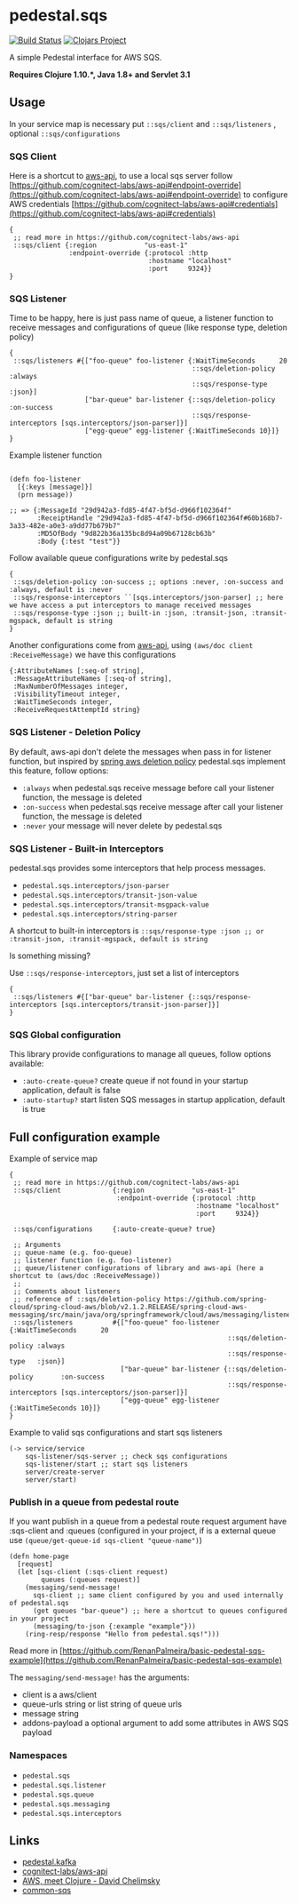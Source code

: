 
# pedestal.sqs

[![Build Status](https://travis-ci.org/RenanPalmeira/pedestal.sqs.svg?branch=master)](https://travis-ci.org/RenanPalmeira/pedestal.sqs)
[![Clojars Project](https://img.shields.io/clojars/v/pedestal.sqs.svg)](https://clojars.org/pedestal.sqs)

A simple Pedestal interface for AWS SQS.

**Requires Clojure 1.10.*, Java 1.8+ and Servlet 3.1**

## Usage

In your service map is necessary put `::sqs/client` and `::sqs/listeners`  , optional `::sqs/configurations`

### SQS Client

Here is a shortcut to [aws-api](https://github.com/cognitect-labs/aws-api), to use a local sqs server follow [https://github.com/cognitect-labs/aws-api#endpoint-override](https://github.com/cognitect-labs/aws-api#endpoint-override) to configure AWS credentials [https://github.com/cognitect-labs/aws-api#credentials](https://github.com/cognitect-labs/aws-api#credentials)

```
{
 ;; read more in https://github.com/cognitect-labs/aws-api
 ::sqs/client {:region            "us-east-1"
               :endpoint-override {:protocol :http
                                   :hostname "localhost"
                                   :port     9324}}
}
```

### SQS Listener

Time to be happy, here is just pass name of queue, a listener function to receive messages and configurations of queue (like response type, deletion policy)

```
{
 ::sqs/listeners #{["foo-queue" foo-listener {:WaitTimeSeconds      20
                                              ::sqs/deletion-policy :always
                                              ::sqs/response-type   :json}]
                   ["bar-queue" bar-listener {::sqs/deletion-policy       :on-success
                                              ::sqs/response-interceptors [sqs.interceptors/json-parser]}]
                   ["egg-queue" egg-listener {:WaitTimeSeconds 10}]}
}
```

Example listener function

```

(defn foo-listener
  [{:keys [message]}]
  (prn message))

;; => {:MessageId "29d942a3-fd85-4f47-bf5d-d966f102364f"
       :ReceiptHandle "29d942a3-fd85-4f47-bf5d-d966f102364f#60b168b7-3a33-482e-a0e3-a9dd77b679b7"
       :MD5OfBody "9d822b36a135bc8d94a09b67128cb63b"
       :Body {:test "test"}}

```

Follow available queue configurations write by pedestal.sqs

```
{
 ::sqs/deletion-policy :on-success ;; options :never, :on-success and :always, default is :never
 ::sqs/response-interceptors ``[sqs.interceptors/json-parser] ;; here we have access a put interceptors to manage received messages
 ::sqs/response-type :json ;; built-in :json, :transit-json, :transit-mgspack, default is string
}
```

Another configurations come from [aws-api](https://github.com/cognitect-labs/aws-api), using `(aws/doc client :ReceiveMessage)` we have this configurations

```
{:AttributeNames [:seq-of string],
 :MessageAttributeNames [:seq-of string],
 :MaxNumberOfMessages integer,
 :VisibilityTimeout integer,
 :WaitTimeSeconds integer,
 :ReceiveRequestAttemptId string}
```

### SQS Listener - Deletion Policy

By default, aws-api don't delete the messages when pass in for listener function, but inspired by [spring aws deletion policy](https://stackoverflow.com/questions/45710139/spring-cloud-aws-sqs-deletion-policy)  pedestal.sqs implement this feature, follow options:

* `:always` when pedestal.sqs receive message before call your listener function, the message is deleted
* `:on-success` when pedestal.sqs receive message after call your listener function, the message is deleted
* `:never` your message will never delete by pedestal.sqs

### SQS Listener - Built-in Interceptors

pedestal.sqs provides some interceptors that help process messages.

* `pedestal.sqs.interceptors/json-parser`
* `pedestal.sqs.interceptors/transit-json-value`
* `pedestal.sqs.interceptors/transit-msgpack-value`
* `pedestal.sqs.interceptors/string-parser`

A shortcut to built-in interceptors is `::sqs/response-type :json ;; or :transit-json, :transit-mgspack, default is string`

Is something missing?

Use `::sqs/response-interceptors`, just set a list of interceptors

```
{
 ::sqs/listeners #{["bar-queue" bar-listener {::sqs/response-interceptors [sqs.interceptors/transit-json-parser]}]
}
```

### SQS Global configuration

This library provide configurations to manage all queues, follow options available:

* `:auto-create-queue?` create queue if not found in your startup application, default is false
* `:auto-startup?` start listen SQS messages in startup application, default is true

## Full configuration example

Example of service map

```
{
 ;; read more in https://github.com/cognitect-labs/aws-api
 ::sqs/client             {:region            "us-east-1"
                           :endpoint-override {:protocol :http
                                               :hostname "localhost"
                                               :port     9324}}

 ::sqs/configurations     {:auto-create-queue? true}

 ;; Arguments
 ;; queue-name (e.g. foo-queue)
 ;; listener function (e.g. foo-listener)
 ;; queue/listener configurations of library and aws-api (here a shortcut to (aws/doc :ReceiveMessage))
 ;;
 ;; Comments about listeners
 ;; reference of ::sqs/deletion-policy https://github.com/spring-cloud/spring-cloud-aws/blob/v2.1.2.RELEASE/spring-cloud-aws-messaging/src/main/java/org/springframework/cloud/aws/messaging/listener/SqsMessageDeletionPolicy.java#L45
 ::sqs/listeners          #{["foo-queue" foo-listener {:WaitTimeSeconds      20
                                                       ::sqs/deletion-policy :always
                                                       ::sqs/response-type   :json}]
                            ["bar-queue" bar-listener {::sqs/deletion-policy       :on-success
                                                       ::sqs/response-interceptors [sqs.interceptors/json-parser]}]
                            ["egg-queue" egg-listener {:WaitTimeSeconds 10}]}
}
```

Example to valid sqs configurations and start sqs listeners

```
(-> service/service
    sqs-listener/sqs-server ;; check sqs configurations
    sqs-listener/start ;; start sqs listeners
    server/create-server
    server/start)
```

### Publish in a queue from pedestal route

If you want publish in a queue from a pedestal route request argument have :sqs-client and :queues (configured in your project, if is a external queue use `(queue/get-queue-id sqs-client "queue-name")`) 

```
(defn home-page
  [request]
  (let [sqs-client (:sqs-client request)
        queues (:queues request)]
    (messaging/send-message!
      sqs-client ;; same client configured by you and used internally of pedestal.sqs
      (get queues "bar-queue") ;; here a shortcut to queues configured in your project
      (messaging/to-json {:example "example"}))
    (ring-resp/response "Hello from pedestal.sqs!")))
```

Read more in [https://github.com/RenanPalmeira/basic-pedestal-sqs-example](https://github.com/RenanPalmeira/basic-pedestal-sqs-example)

The `messaging/send-message!` has the arguments:

* client is a aws/client
* queue-urls string or list string of queue urls
* message string
* addons-payload a optional argument to add some attributes in AWS SQS payload

### Namespaces 

* `pedestal.sqs`
* `pedestal.sqs.listener`
* `pedestal.sqs.queue`
* `pedestal.sqs.messaging`
* `pedestal.sqs.interceptors`

## Links
* [pedestal.kafka](https://github.com/cognitect-labs/pedestal.kafka)
* [cognitect-labs/aws-api](https://github.com/cognitect-labs/aws-api)
* [AWS, meet Clojure - David Chelimsky](https://www.youtube.com/watch?v=ppDtDP0Rntw)
* [common-sqs](https://github.com/99Taxis/common-sqs)
